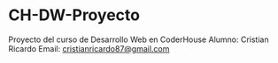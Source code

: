 # CH-DW-Proyecto
 Proyecto del curso de Desarrollo Web en CoderHouse
 Alumno: Cristian Ricardo
 Email: cristianricardo87@gmail.com
